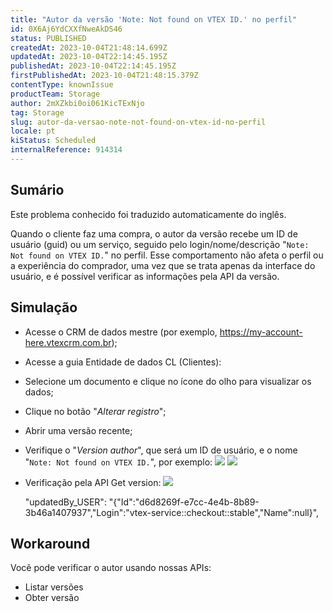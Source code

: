 ```yaml
---
title: "Autor da versão 'Note: Not found on VTEX ID.' no perfil"
id: 0X6Aj6YdCXXfNweAkDS46
status: PUBLISHED
createdAt: 2023-10-04T21:48:14.699Z
updatedAt: 2023-10-04T22:14:45.195Z
publishedAt: 2023-10-04T22:14:45.195Z
firstPublishedAt: 2023-10-04T21:48:15.379Z
contentType: knownIssue
productTeam: Storage
author: 2mXZkbi0oi061KicTExNjo
tag: Storage
slug: autor-da-versao-note-not-found-on-vtex-id-no-perfil
locale: pt
kiStatus: Scheduled
internalReference: 914314
---
```


## Sumário

<div class="alert alert-info">
  <p>Este problema conhecido foi traduzido automaticamente do inglês.</p>
</div>


Quando o cliente faz uma compra, o autor da versão recebe um ID de usuário (guid) ou um serviço, seguido pelo login/nome/descrição "`Note: Not found on VTEX ID.`" no perfil.
Esse comportamento não afeta o perfil ou a experiência do comprador, uma vez que se trata apenas da interface do usuário, e é possível verificar as informações pela API da versão.

## Simulação



- Acesse o CRM de dados mestre (por exemplo, https://my-account-here.vtexcrm.com.br);
- Acesse a guia Entidade de dados CL (Clientes):
- Selecione um documento e clique no ícone do olho para visualizar os dados;
- Clique no botão "_Alterar registro_";
- Abrir uma versão recente;
- Verifique o "_Version author_", que será um ID de usuário, e o nome "`Note: Not found on VTEX ID.`", por exemplo:
 ![](https://vtexhelp.zendesk.com/attachments/token/9ngSibhlO4er0Df3Fi7oQAhot/?name=image.png)
 ![](https://vtexhelp.zendesk.com/attachments/token/8tlsDbxNSFFHdJMVHf2yvctem/?name=image.png)

- Verificação pela API Get version:
 ![](https://vtexhelp.zendesk.com/attachments/token/MRrTRox5E0t91F3OpsDcRmJ9z/?name=image.png)

    "updatedBy_USER": "{\"Id\":\"d6d8269f-e7cc-4e4b-8b89-3b46a1407937\",\"Login\":\"vtex-service::checkout::stable\",\"Name\":null}",

## Workaround


Você pode verificar o autor usando nossas APIs:

- Listar versões
- Obter versão




